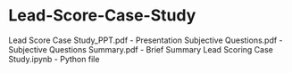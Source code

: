 # Lead-Score-Case-Study
Lead Score Case Study_PPT.pdf - Presentation
Subjective Questions.pdf - Subjective Questions
Summary.pdf - Brief Summary
Lead Scoring Case Study.ipynb - Python file

